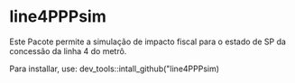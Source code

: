 # line4PPPsim
Este Pacote permite a simulação de impacto fiscal para o estado de SP da concessão da linha 4 do metrô.

Para installar, use:
dev_tools::intall_github("line4PPPsim)



